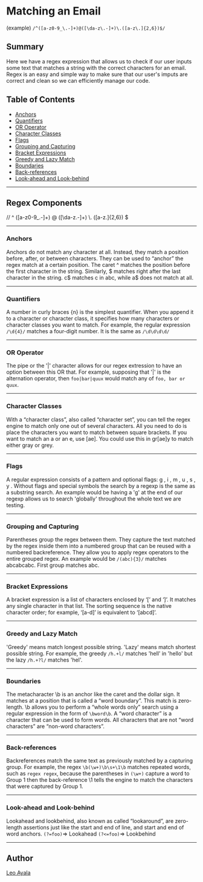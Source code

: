 # Matching an Email

(example)
 `/^([a-z0-9_\.-]+)@([\da-z\.-]+)\.([a-z\.]{2,6})$/`

## Summary

Here we have a regex expression that allows us to check if our user inputs some text that matches a string with the correct characters for an email. Regex is an easy and simple way to make sure that our user's imputs are correct and clean so we can efficiently manage our code. 

## Table of Contents

- [Anchors](#anchors)
- [Quantifiers](#quantifiers)
- [OR Operator](#or-operator)
- [Character Classes](#character-classes)
- [Flags](#flags)
- [Grouping and Capturing](#grouping-and-capturing)
- [Bracket Expressions](#bracket-expressions)
- [Greedy and Lazy Match](#greedy-and-lazy-match)
- [Boundaries](#boundaries)
- [Back-references](#back-references)
- [Look-ahead and Look-behind](#look-ahead-and-look-behind)

* * *

## Regex Components
//
^
([a-z0-9_\.-]+)
@
([\da-z\.-]+)
\\.
([a-z\.]{2,6})
$

* * *

### Anchors

Anchors do not match any character at all. Instead, they match a position before, after, or between characters. They can be used to “anchor” the regex match at a certain position. The caret ^ matches the position before the first character in the string. 
Similarly, \$ matches right after the last character in the string. c\$ matches c in abc, while a\$ does not match at all.

* * *

### Quantifiers

A number in curly braces {n} is the simplest quantifier. When you append it to a character or character class, it specifies how many characters or character classes you want to match.
For example, the regular expression `/\d{4}/` matches a four-digit number. It is the same as `/\d\d\d\d/`
* * *

### OR Operator
The pipe or the '|' character allows for our regex extression to have an option between this OR that.
For example, supposing that '|' is the alternation operator, then `foo|bar|quux` would match any of `foo, bar or quux`.
* * *

### Character Classes

With a “character class”, also called “character set”, you can tell the regex engine to match only one out of several characters. All you need to do is place the characters you want to match between square brackets. If you want to match an a or an e, use [ae]. You could use this in gr[ae]y to match either gray or grey.
* * *

### Flags

A regular expression consists of a pattern and optional flags: g , i , m , u , s , y . Without flags and special symbols the search by a regexp is the same as a substring search. 
An example would be having a 'g' at the end of our regexp allows us to search 'globally' throughout the whole text we are testing.
* * *

### Grouping and Capturing

Parentheses group the regex between them. They capture the text matched by the regex inside them into a numbered group that can be reused with a numbered backreference. They allow you to apply regex operators to the entire grouped regex. 
An example would be `/(abc){3}/` matches abcabcabc. First group matches abc.
* * *

### Bracket Expressions
A bracket expression is a list of characters enclosed by ‘[’ and ‘]’. It matches any single character in that list. 
The sorting sequence is the native character order; for example, ‘[a-d]’ is equivalent to ‘[abcd]’.
* * *

### Greedy and Lazy Match

'Greedy' means match longest possible string.
'Lazy' means match shortest possible string.
For example, the greedy `/h.+l/` matches 'hell' in 'hello' but the lazy `/h.+?l/` matches 'hel'.
* * *

### Boundaries

The metacharacter \b is an anchor like the caret and the dollar sign. It matches at a position that is called a “word boundary”. This match is zero-length.
\b allows you to perform a “whole words only” search using a regular expression in the form of `\bword\b`. A “word character” is a character that can be used to form words. All characters that are not “word characters” are “non-word characters”.

* * *

### Back-references

Backreferences match the same text as previously matched by a capturing group.
For example, the regex `\b(\w+)\b\s+\1\b` matches repeated words, such as `regex regex`, because the parentheses in `(\w+)` capture a word to Group 1 then the back-reference \1 tells the engine to match the characters that were captured by Group 1.
* * *

### Look-ahead and Look-behind

Lookahead and lookbehind, also known as called “lookaround”, are zero-length assertions just like the start and end of line, and start and end of word anchors.
`(?=foo)`=> Lookahead
`(?<=foo)`=> Lookbehind
* * *

## Author
[Leo Ayala](https://github.com/leo-ayala)

